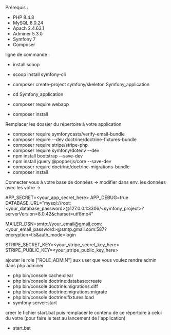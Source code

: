 Prérequis :
  - PHP 8.4.8
  - MySQL 8.0.24
  - Apach 2.4.63.1
  - Adminer 5.3.0
 - Symfony 7
 - Composer

ligne de commande :
- install scoop 
- scoop install symfony-cli
- composer create-project symfony/skeleton Symfony_application
- cd Symfony_application
- composer require webapp

- composer install

Remplacer les dossier du répertoire à votre application

- composer require symfonycasts/verify-email-bundle
- composer require --dev doctrine/doctrine-fixtures-bundle
- composer require stripe/stripe-php
- composer require symfony/dotenv --dev
- npm install bootstrap --save-dev
- npm install jquery @popperjs/core --save-dev
- composer require doctrine/doctrine-migrations-bundle
- composer install

Connecter vous à votre base de données -> modifier dans env. les données avec les votre ->

APP_SECRET=<your_app_secret_here>
APP_DEBUG=true
DATABASE_URL="mysql://root:<your_database_password>@127.0.0.1:3306/<symfony_project>?serverVersion=8.0.42&charset=utf8mb4"

MAILER_DSN=smtp://<your_email@gmail.com>:<your_email_password>@smtp.gmail.com:587?encryption=tls&auth_mode=login

STRIPE_SECRET_KEY=<your_stripe_secret_key_here>
STRIPE_PUBLIC_KEY=<your_stripe_public_key_here>

ajouter le role ["ROLE_ADMIN"] aux user que vous voulez rendre admin dans php adminer 

- php bin/console cache:clear
- php bin/console doctrine:database:create
- php bin/console doctrine:migrations:diff
- php bin/console doctrine:migrations:migrate
- php bin/console doctrine:fixtures:load
- symfony server:start

créer le fichier start.bat puis remplacer le contenu de ce répertoire à celui du votre (pour faire le test au lancement de l'application)

- start.bat
